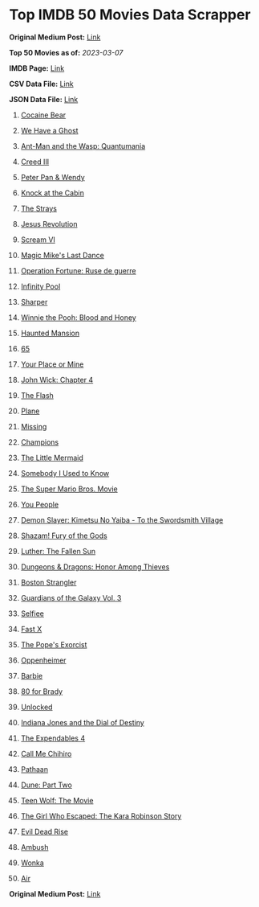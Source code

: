 # Top IMDB 50 Movies Data Scrapper

**Original Medium Post:** [Link](https://medium.com/@nishantsahoo/which-movie-should-i-watch-5c83a3c0f5b1) 

**Top 50 Movies as of:** _2023-03-07_

**IMDB Page:** [Link](http://www.imdb.com/search/title?release_date=2023,2023&title_type=feature)

**CSV Data File:** [Link](/Data/data.csv)

**JSON Data File:** [Link](/Data/data.json)

1. [Cocaine Bear](https://www.imdb.com/title/tt14209916/?ref_=adv_li_tt)

2. [We Have a Ghost](https://www.imdb.com/title/tt7798604/?ref_=adv_li_tt)

3. [Ant-Man and the Wasp: Quantumania](https://www.imdb.com/title/tt10954600/?ref_=adv_li_tt)

4. [Creed III](https://www.imdb.com/title/tt11145118/?ref_=adv_li_tt)

5. [Peter Pan & Wendy](https://www.imdb.com/title/tt5635026/?ref_=adv_li_tt)

6. [Knock at the Cabin](https://www.imdb.com/title/tt15679400/?ref_=adv_li_tt)

7. [The Strays](https://www.imdb.com/title/tt16437278/?ref_=adv_li_tt)

8. [Jesus Revolution](https://www.imdb.com/title/tt10098448/?ref_=adv_li_tt)

9. [Scream VI](https://www.imdb.com/title/tt17663992/?ref_=adv_li_tt)

10. [Magic Mike's Last Dance](https://www.imdb.com/title/tt16280138/?ref_=adv_li_tt)

11. [Operation Fortune: Ruse de guerre](https://www.imdb.com/title/tt7985704/?ref_=adv_li_tt)

12. [Infinity Pool](https://www.imdb.com/title/tt10365998/?ref_=adv_li_tt)

13. [Sharper](https://www.imdb.com/title/tt12573454/?ref_=adv_li_tt)

14. [Winnie the Pooh: Blood and Honey](https://www.imdb.com/title/tt19623240/?ref_=adv_li_tt)

15. [Haunted Mansion](https://www.imdb.com/title/tt1695843/?ref_=adv_li_tt)

16. [65](https://www.imdb.com/title/tt12261776/?ref_=adv_li_tt)

17. [Your Place or Mine](https://www.imdb.com/title/tt12823454/?ref_=adv_li_tt)

18. [John Wick: Chapter 4](https://www.imdb.com/title/tt10366206/?ref_=adv_li_tt)

19. [The Flash](https://www.imdb.com/title/tt0439572/?ref_=adv_li_tt)

20. [Plane](https://www.imdb.com/title/tt5884796/?ref_=adv_li_tt)

21. [Missing](https://www.imdb.com/title/tt10855768/?ref_=adv_li_tt)

22. [Champions](https://www.imdb.com/title/tt15339570/?ref_=adv_li_tt)

23. [The Little Mermaid](https://www.imdb.com/title/tt5971474/?ref_=adv_li_tt)

24. [Somebody I Used to Know](https://www.imdb.com/title/tt15333984/?ref_=adv_li_tt)

25. [The Super Mario Bros. Movie](https://www.imdb.com/title/tt6718170/?ref_=adv_li_tt)

26. [You People](https://www.imdb.com/title/tt14826022/?ref_=adv_li_tt)

27. [Demon Slayer: Kimetsu No Yaiba - To the Swordsmith Village](https://www.imdb.com/title/tt26537229/?ref_=adv_li_tt)

28. [Shazam! Fury of the Gods](https://www.imdb.com/title/tt10151854/?ref_=adv_li_tt)

29. [Luther: The Fallen Sun](https://www.imdb.com/title/tt3155298/?ref_=adv_li_tt)

30. [Dungeons & Dragons: Honor Among Thieves](https://www.imdb.com/title/tt2906216/?ref_=adv_li_tt)

31. [Boston Strangler](https://www.imdb.com/title/tt2560078/?ref_=adv_li_tt)

32. [Guardians of the Galaxy Vol. 3](https://www.imdb.com/title/tt6791350/?ref_=adv_li_tt)

33. [Selfiee](https://www.imdb.com/title/tt15516726/?ref_=adv_li_tt)

34. [Fast X](https://www.imdb.com/title/tt5433140/?ref_=adv_li_tt)

35. [The Pope's Exorcist](https://www.imdb.com/title/tt13375076/?ref_=adv_li_tt)

36. [Oppenheimer](https://www.imdb.com/title/tt15398776/?ref_=adv_li_tt)

37. [Barbie](https://www.imdb.com/title/tt1517268/?ref_=adv_li_tt)

38. [80 for Brady](https://www.imdb.com/title/tt18079362/?ref_=adv_li_tt)

39. [Unlocked](https://www.imdb.com/title/tt26160190/?ref_=adv_li_tt)

40. [Indiana Jones and the Dial of Destiny](https://www.imdb.com/title/tt1462764/?ref_=adv_li_tt)

41. [The Expendables 4](https://www.imdb.com/title/tt3291150/?ref_=adv_li_tt)

42. [Call Me Chihiro](https://www.imdb.com/title/tt21825858/?ref_=adv_li_tt)

43. [Pathaan](https://www.imdb.com/title/tt12844910/?ref_=adv_li_tt)

44. [Dune: Part Two](https://www.imdb.com/title/tt15239678/?ref_=adv_li_tt)

45. [Teen Wolf: The Movie](https://www.imdb.com/title/tt15486810/?ref_=adv_li_tt)

46. [The Girl Who Escaped: The Kara Robinson Story](https://www.imdb.com/title/tt25602750/?ref_=adv_li_tt)

47. [Evil Dead Rise](https://www.imdb.com/title/tt13345606/?ref_=adv_li_tt)

48. [Ambush](https://www.imdb.com/title/tt8270664/?ref_=adv_li_tt)

49. [Wonka](https://www.imdb.com/title/tt6166392/?ref_=adv_li_tt)

50. [Air](https://www.imdb.com/title/tt16419074/?ref_=adv_li_tt)

**Original Medium Post:** [Link](https://medium.com/@nishantsahoo/which-movie-should-i-watch-5c83a3c0f5b1) 
